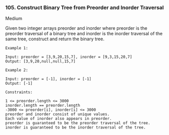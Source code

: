 ### 105. Construct Binary Tree from Preorder and Inorder Traversal
Medium


Given two integer arrays preorder and inorder where preorder is the preorder traversal of a binary tree and inorder is the inorder traversal of the same tree, construct and return the binary tree.



```
Example 1:

Input: preorder = [3,9,20,15,7], inorder = [9,3,15,20,7]
Output: [3,9,20,null,null,15,7]
```

```
Example 2:

Input: preorder = [-1], inorder = [-1]
Output: [-1]
```


```
Constraints:

1 <= preorder.length <= 3000
inorder.length == preorder.length
-3000 <= preorder[i], inorder[i] <= 3000
preorder and inorder consist of unique values.
Each value of inorder also appears in preorder.
preorder is guaranteed to be the preorder traversal of the tree.
inorder is guaranteed to be the inorder traversal of the tree.
```
